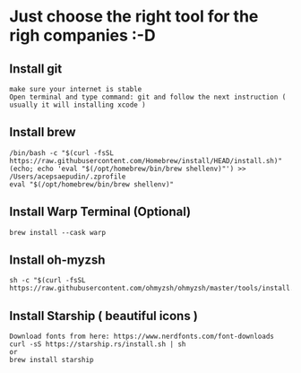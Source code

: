 # Just choose the right tool for the righ companies :-D

## Install git
```
make sure your internet is stable
Open terminal and type command: git and follow the next instruction ( usually it will installing xcode )
```

## Install brew
```
/bin/bash -c "$(curl -fsSL https://raw.githubusercontent.com/Homebrew/install/HEAD/install.sh)"
(echo; echo 'eval "$(/opt/homebrew/bin/brew shellenv)"') >> /Users/acepsaepudin/.zprofile                                                                                                                                                     
eval "$(/opt/homebrew/bin/brew shellenv)"
```

## Install Warp Terminal (Optional)
```
brew install --cask warp
```

## Install oh-myzsh
```
sh -c "$(curl -fsSL https://raw.githubusercontent.com/ohmyzsh/ohmyzsh/master/tools/install.sh)"
```

## Install Starship ( beautiful icons )
```
Download fonts from here: https://www.nerdfonts.com/font-downloads
curl -sS https://starship.rs/install.sh | sh
or
brew install starship
```
